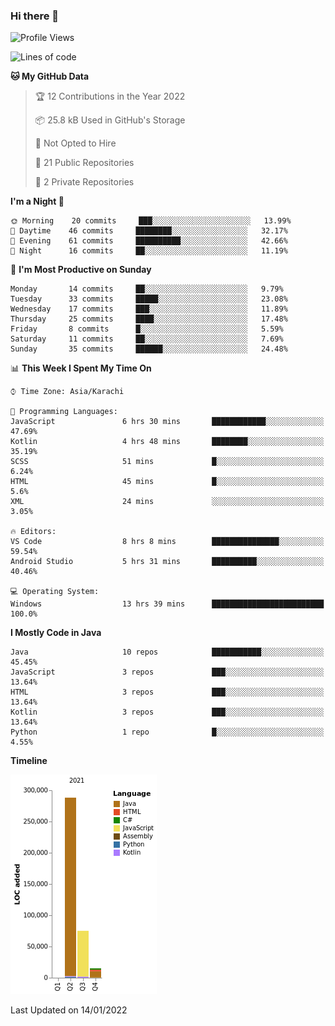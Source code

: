 ### Hi there 👋

<!--
**BilalJaved15/BilalJaved15** is a ✨ _special_ ✨ repository because its `README.md` (this file) appears on your GitHub profile.

Here are some ideas to get you started:

- 🔭 I’m currently working on ...
- 🌱 I’m currently learning ...
- 👯 I’m looking to collaborate on ...
- 🤔 I’m looking for help with ...
- 💬 Ask me about ...
- 📫 How to reach me: ...
- 😄 Pronouns: ...
- ⚡ Fun fact: ...
-->

<!--START_SECTION:waka-->
![Profile Views](http://img.shields.io/badge/Profile%20Views-1-blue)

![Lines of code](https://img.shields.io/badge/From%20Hello%20World%20I%27ve%20Written-378%20Thousand%20lines%20of%20code-blue)

**🐱 My GitHub Data** 

> 🏆 12 Contributions in the Year 2022
 > 
> 📦 25.8 kB Used in GitHub's Storage 
 > 
> 🚫 Not Opted to Hire
 > 
> 📜 21 Public Repositories 
 > 
> 🔑 2 Private Repositories  
 > 
**I'm a Night 🦉** 

```text
🌞 Morning    20 commits     ███░░░░░░░░░░░░░░░░░░░░░░   13.99% 
🌆 Daytime    46 commits     ████████░░░░░░░░░░░░░░░░░   32.17% 
🌃 Evening    61 commits     ██████████░░░░░░░░░░░░░░░   42.66% 
🌙 Night      16 commits     ██░░░░░░░░░░░░░░░░░░░░░░░   11.19%

```
📅 **I'm Most Productive on Sunday** 

```text
Monday       14 commits     ██░░░░░░░░░░░░░░░░░░░░░░░   9.79% 
Tuesday      33 commits     █████░░░░░░░░░░░░░░░░░░░░   23.08% 
Wednesday    17 commits     ███░░░░░░░░░░░░░░░░░░░░░░   11.89% 
Thursday     25 commits     ████░░░░░░░░░░░░░░░░░░░░░   17.48% 
Friday       8 commits      █░░░░░░░░░░░░░░░░░░░░░░░░   5.59% 
Saturday     11 commits     ██░░░░░░░░░░░░░░░░░░░░░░░   7.69% 
Sunday       35 commits     ██████░░░░░░░░░░░░░░░░░░░   24.48%

```


📊 **This Week I Spent My Time On** 

```text
⌚︎ Time Zone: Asia/Karachi

💬 Programming Languages: 
JavaScript               6 hrs 30 mins       ████████████░░░░░░░░░░░░░   47.69% 
Kotlin                   4 hrs 48 mins       ████████░░░░░░░░░░░░░░░░░   35.19% 
SCSS                     51 mins             █░░░░░░░░░░░░░░░░░░░░░░░░   6.24% 
HTML                     45 mins             █░░░░░░░░░░░░░░░░░░░░░░░░   5.6% 
XML                      24 mins             ░░░░░░░░░░░░░░░░░░░░░░░░░   3.05%

🔥 Editors: 
VS Code                  8 hrs 8 mins        ███████████████░░░░░░░░░░   59.54% 
Android Studio           5 hrs 31 mins       ██████████░░░░░░░░░░░░░░░   40.46%

💻 Operating System: 
Windows                  13 hrs 39 mins      █████████████████████████   100.0%

```

**I Mostly Code in Java** 

```text
Java                     10 repos            ███████████░░░░░░░░░░░░░░   45.45% 
JavaScript               3 repos             ███░░░░░░░░░░░░░░░░░░░░░░   13.64% 
HTML                     3 repos             ███░░░░░░░░░░░░░░░░░░░░░░   13.64% 
Kotlin                   3 repos             ███░░░░░░░░░░░░░░░░░░░░░░   13.64% 
Python                   1 repo              █░░░░░░░░░░░░░░░░░░░░░░░░   4.55%

```


**Timeline**

![Chart not found](https://raw.githubusercontent.com/BilalJaved15/BilalJaved15/main/charts/bar_graph.png) 


 Last Updated on 14/01/2022
<!--END_SECTION:waka-->
